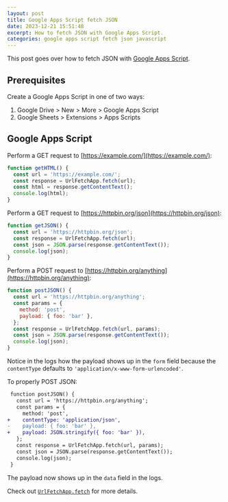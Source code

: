 ```yaml
---
layout: post
title: Google Apps Script fetch JSON
date: 2023-12-21 15:51:48
excerpt: How to fetch JSON with Google Apps Script.
categories: google apps script fetch json javascript
---
```


This post goes over how to fetch JSON with [Google Apps Script](https://www.google.com/script/start/).

## Prerequisites

Create a Google Apps Script in one of two ways:

1. Google Drive > New > More > Google Apps Script
2. Google Sheets > Extensions > Apps Scripts

## Google Apps Script

Perform a GET request to [https://example.com/](https://example.com/):

```js
function getHTML() {
  const url = 'https://example.com/';
  const response = UrlFetchApp.fetch(url);
  const html = response.getContentText();
  console.log(html);
}
```

Perform a GET request to [https://httpbin.org/json](https://httpbin.org/json):

```js
function getJSON() {
  const url = 'https://httpbin.org/json';
  const response = UrlFetchApp.fetch(url);
  const json = JSON.parse(response.getContentText());
  console.log(json);
}
```

Perform a POST request to [https://httpbin.org/anything](https://httpbin.org/anything):

```js
function postJSON() {
  const url = 'https://httpbin.org/anything';
  const params = {
    method: 'post',
    payload: { foo: 'bar' },
  };
  const response = UrlFetchApp.fetch(url, params);
  const json = JSON.parse(response.getContentText());
  console.log(json);
}
```

Notice in the logs how the payload shows up in the `form` field because the `contentType` defaults to `'application/x-www-form-urlencoded'`.

To properly POST JSON:

```diff
 function postJSON() {
   const url = 'https://httpbin.org/anything';
   const params = {
     method: 'post',
+    contentType: 'application/json',
-    payload: { foo: 'bar' },
+    payload: JSON.stringify({ foo: 'bar' }),
   };
   const response = UrlFetchApp.fetch(url, params);
   const json = JSON.parse(response.getContentText());
   console.log(json);
 }
```

The payload now shows up in the `data` field in the logs.

Check out [`UrlFetchApp.fetch`](https://developers.google.com/apps-script/reference/url-fetch/url-fetch-app) for more details.
